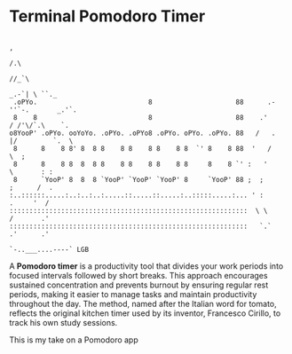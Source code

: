 # Terminal Pomodoro Timer

```
                                                                           ,
                                                                          /.\
                                                                         //_`\
                                                                     _.-`| \ ``._
 .oPYo.                            8                     88      .-''`-.       _.'`.
 8    8                            8                     88    .'      / /'\/`.\    `.
o8YooP' .oPYo. ooYoYo. .oPYo. .oPYo8 .oPYo. oPYo. .oPYo. 88   /   .    |/         `.  \
 8      8    8 8' 8  8 8    8 8    8 8    8 8  `' 8    8 88  '   /                  \  ;
 8      8    8 8  8  8 8    8 8    8 8    8 8     8    8 `' :   '            \       : :
 8      `YooP' 8  8  8 `YooP' `YooP' `YooP' 8     `YooP' 88 ;  ;             ;      /  .
:..::::::.....:..:..:..:.....::.....::.....:..:::::.....:... ' :             .     '  /
::::::::::::::::::::::::::::::::::::::::::::::::::::::::::::  \ \           /       .'
::::::::::::::::::::::::::::::::::::::::::::::::::::::::::::   `.`        .'      .'
                                                                 `-..___....----` LGB
```

A **Pomodoro timer** is a productivity tool that divides your work periods into focused intervals followed by short breaks. This approach encourages sustained concentration and prevents burnout by ensuring regular rest periods, making it easier to manage tasks and maintain productivity throughout the day. The method, named after the Italian word for tomato, reflects the original kitchen timer used by its inventor, Francesco Cirillo, to track his own study sessions.

This is my take on a Pomodoro app
